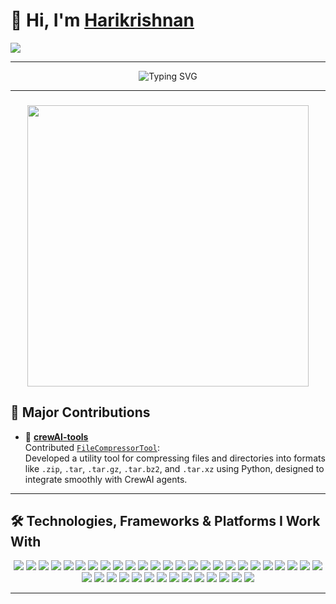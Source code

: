 # 👋 Hi, I'm [Harikrishnan](https://github.com/HarikrishnanK9/)

<a href="https://hits.seeyoufarm.com">
  <img src="https://hits.seeyoufarm.com/api/count/incr/badge.svg?url=https%3A%2F%2Fgithub.com%2FHarikrishnanK9%2FHarikrishnanK9&count_bg=%2379C83D&title_bg=%23555555&icon=&icon_color=%23E7E7E7&title=hits&edge_flat=false"/>
</a>

---

<div align="center">
  <img src="https://readme-typing-svg.herokuapp.com?font=Fira+Code&pause=1000&color=F70000&center=true&vCenter=true&width=435&lines=Welcome+to+my+GitHub+Profile!;Enjoy+your+stay!+%F0%9F%98%8E" alt="Typing SVG" />
</div>

---
###

<div align="center">
  <img height="450" src="https://miro.medium.com/v2/resize:fit:1400/1*1oTDnw0B32cdT0J1fBmKWg.gif"  />
</div>

###


## 📌 Major Contributions

- 🔧 [**crewAI-tools**](https://github.com/crewAIInc/crewAI-tools)  
  Contributed [`FileCompressorTool`](https://github.com/crewAIInc/crewAI-tools/tree/main/crewai_tools/tools/files_compressor_tool):  
  Developed a utility tool for compressing files and directories into formats like `.zip`, `.tar`, `.tar.gz`, `.tar.bz2`, and `.tar.xz` using Python, designed to integrate smoothly with CrewAI agents.

---
## 🛠 Technologies, Frameworks & Platforms I Work With
<div align="center">
  <img src="https://img.shields.io/badge/Python-3776AB?style=for-the-badge&logo=python&logoColor=white">
  <img src="https://img.shields.io/badge/AI/ML-FF6F00?style=for-the-badge&logo=tensorflow&logoColor=white">
  <img src="https://img.shields.io/badge/LangChain-008000?style=for-the-badge&logo=langchain&logoColor=white">
  <img src="https://img.shields.io/badge/LLamaIndex-008080?style=for-the-badge&logo=llamaindex&logoColor=white">
  <img src="https://img.shields.io/badge/CrewAI-FF5A50.svg?style=for-the-badge&logo=CrewAI&logoColor=white">
  <img src="https://img.shields.io/badge/PyTorch-EE4C2C?style=for-the-badge&logo=pytorch&logoColor=white">
  <img src="https://img.shields.io/badge/TensorFlow-FF6F00?style=for-the-badge&logo=tensorflow&logoColor=white">
  <img src="https://img.shields.io/badge/Keras-D00000?style=for-the-badge&logo=keras&logoColor=white">
  <img src="https://img.shields.io/badge/NumPy-013243?style=for-the-badge&logo=numpy&logoColor=white">
  <img src="https://img.shields.io/badge/Pandas-150458?style=for-the-badge&logo=pandas&logoColor=white">
  <img src="https://img.shields.io/badge/Scikit_Learn-F7931E?style=for-the-badge&logo=scikit-learn&logoColor=white">
  <img src="https://img.shields.io/badge/SciPy-8CAAE6?style=for-the-badge&logo=scipy&logoColor=white">
  <img src="https://img.shields.io/badge/Seaborn-FFB000?style=for-the-badge&logo=seaborn&logoColor=white">
  <img src="https://img.shields.io/badge/Matplotlib-003D57?style=for-the-badge&logo=matplotlib&logoColor=white">
  <img src="https://img.shields.io/badge/Plotly-3C4B64?style=for-the-badge&logo=plotly&logoColor=white">
  <img src="https://img.shields.io/badge/spaCy-09A3D5?style=for-the-badge&logo=spacy&logoColor=white">
  <img src="https://img.shields.io/badge/OCR_Tools-9B59B6?style=for-the-badge&logo=ocr&logoColor=white">
  <img src="https://img.shields.io/badge/OpenCV-5C3EE8?style=for-the-badge&logo=opencv&logoColor=white">
  <img src="https://img.shields.io/badge/YOLO-FF6347?style=for-the-badge&logo=yolo&logoColor=white">
  <img src="https://img.shields.io/badge/Detectron2-003F87?style=for-the-badge&logo=detectron2&logoColor=white">
  <img src="https://img.shields.io/badge/Apache_Spark-E25A1C?style=for-the-badge&logo=apachespark&logoColor=white">
  <img src="https://img.shields.io/badge/Hadoop-66CCFF?style=for-the-badge&logo=apachehadoop&logoColor=white">
  <img src="https://img.shields.io/badge/PostgreSQL-336791?style=for-the-badge&logo=postgresql&logoColor=white">
  <img src="https://img.shields.io/badge/MySQL-4479A1?style=for-the-badge&logo=mysql&logoColor=white">
  <img src="https://img.shields.io/badge/SQL-007396?style=for-the-badge&logo=sql&logoColor=white">
  <img src="https://img.shields.io/badge/Neo4j-008CC1?style=for-the-badge&logo=neo4j&logoColor=white">
  <img src="https://img.shields.io/badge/Chroma-FF69B4?style=for-the-badge&logo=chroma&logoColor=white">
  <img src="https://img.shields.io/badge/Qdrant-FF4500?style=for-the-badge&logo=qdrant&logoColor=white">
  <img src="https://img.shields.io/badge/Airflow-017CEE?style=for-the-badge&logo=apacheairflow&logoColor=white"> 
  <img src="https://img.shields.io/badge/MLflow-0194E5?style=for-the-badge&logo=mlflow&logoColor=white">
  <img src="https://img.shields.io/badge/Hugging_Face-FFC107?style=for-the-badge&logo=huggingface&logoColor=white">
  <img src="https://img.shields.io/badge/OpenAI-412991?style=for-the-badge&logo=openai&logoColor=white">
  <img src="https://img.shields.io/badge/Gemini-DAA520?style=for-the-badge&logo=gemini&logoColor=white">
  <img src="https://img.shields.io/badge/Box-0061D5?style=for-the-badge&logo=box&logoColor=white">
  <img src="https://img.shields.io/badge/Dropbox-0061FF?style=for-the-badge&logo=dropbox&logoColor=white">
  <img src="https://img.shields.io/badge/Minio-FF2E63?style=for-the-badge&logo=minio&logoColor=white">
  <img src="https://img.shields.io/badge/Google_Drive-34A853?style=for-the-badge&logo=googledrive&logoColor=white">
  <img src="https://img.shields.io/badge/AWS_S3-FF9900?style=for-the-badge&logo=amazons3&logoColor=white">
  <img src="https://img.shields.io/badge/Elasticsearch-005571?style=for-the-badge&logo=elasticsearch&logoColor=white">

</div>

---



